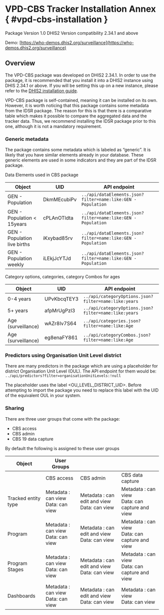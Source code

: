 # VPD-CBS Tracker Installation Annex { #vpd-cbs-installation }

Package Version 1.0
DHIS2 Version compatibility 2.34.1 and above

Demo:
[https://who-demos.dhis2.org/surveillance](https://who-demos.dhis2.org/surveillance)

## Overview

The VPD-CBS package was developed on DHIS2 2.34.1. In order to use the package, it is recommended that you install it into a DHIS2 instance using DHIS 2.34.1 or above. If you will be setting this up on a new instance, please refer to the [DHIS2 installation guide](#installation).

VPD-CBS package is self-contained, meaning it can be installed on its own. However, it is worth noticing that this package contains some metadata from the IDSR package. The reason for this is that there is a comparative table which makes it possible to compare the aggregated data and the tracker data. Thus, we recommend installing the IDSR package prior to this one, although it is not a mandatory requirement.

### Generic metadata

The package contains some metadata which is labeled as “generic”. It is likely that you have similar elements already in your database. These generic elements are used in some indicators and they are part of the IDSR package.

Data Elements used in CBS package

| Object                       | UID         | API endpoint                                                 |
|------------------------------|-------------|--------------------------------------------------------------|
| GEN - Population             | DkmMEcubiPv | `../api/dataElements.json?filter=name:like:GEN - Population` |
| GEN - Population < 15years   | cPLAnOTldta | `../api/dataElements.json?filter=name:like:GEN - Population` |
| GEN - Population live births | iKxybad85rv | `../api/dataElements.json?filter=name:like:GEN - Population` |
| GEN - Population weekly      | iLEkjJcYTJd | `../api/dataElements.json?filter=name:like:GEN - Population` |

Category options, categories, category Combos for ages

| Object             | UID         | API endpoint                                         |
|--------------------|-------------|------------------------------------------------------|
| 0-4 years          | UPvKbcqTEY3 | `../api/categoryOptions.json?filter=name:like:years` |
| 5+ years           | afpMrUgPzl3 | `../api/categoryOptions.json?filter=name:like:years` |
| Age (surveillance) | wAZr8Iv7S64 | `../api/categories.json?filter=name:like:Age`        |
| Age (surveillance) | eg8enaFY861 | `../api/categoryCombos.json?filter=name:like:Age`    |

### Predictors using Organisation Unit Level district

There are many predictors in the package which are using a placeholder for district Organisation Unit Level (OUL). The API endpoint for them would be: `../api/predictors?filter=organisationUnitLevels:!null`

The placeholder uses the label <OU_LEVEL_DISTRICT_UID>. Before attempting to import the package you need to replace this label with the UID of the equivalent OUL in your system.

### Sharing

There are three user groups that come with the package:

* CBS access
* CBS admin
* CBS 19 data capture

By default the following is assigned to these user groups

| Object              | User Groups                        |                                             |                                                |
|---------------------|------------------------------------|---------------------------------------------|------------------------------------------------|
|                     | CBS access                         | CBS admin                                   | CBS data capture                               |
| Tracked entity type | Metadata : can view <br> Data: can view | Metadata : can edit and view <br> Data: can view | Metadata : can view <br> Data: can capture and view |
| Program             | Metadata : can view <br> Data: can view | Metadata : can edit and view <br> Data: can view | Metadata : can view <br> Data: can capture and view |
| Program Stages      | Metadata : can view <br> Data: can view | Metadata : can edit and view <br> Data: can view | Metadata : can view <br> Data: can capture and view |
| Dashboards          | Metadata : can view <br> Data: can view | Metadata : can edit and view <br> Data: can view | Metadata : can view <br> Data: can view             |
